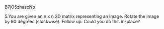 B7jO5zhascNp

5.You are given an n x n 2D matrix representing an image. Rotate the image by 90 degrees (clockwise). Follow up: Could you do this in-place?

